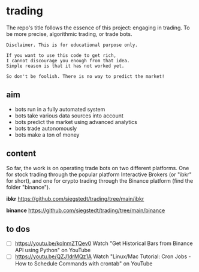 # trading

The repo's title follows the essence of this project: engaging in trading. To be more precise, algorithmic trading, or trade bots.

```
Disclaimer. This is for educational purpose only.

If you want to use this code to get rich, 
I cannot discourage you enough from that idea. 
Simple reason is that it has not worked yet.

So don't be foolish. There is no way to predict the market!
```

## aim

- bots run in a fully automated system
- bots take various data sources into account
- bots predict the market using advanced analytics
- bots trade autonomously
- bots make a ton of money

## content

So far, the work is on operating trade bots on two different platforms. One for stock trading through the popular platform Interactive Brokers (or "ibkr" for short), and one for crypto trading through the Binance platform (find the folder "binance").

**ibkr**
https://github.com/siegstedt/trading/tree/main/ibkr

**binance**
https://github.com/siegstedt/trading/tree/main/binance

## to dos

- [ ] https://youtu.be/kolnmZTQev0 Watch "Get Historical Bars from Binance API using Python" on YouTube
- [ ] https://youtu.be/QZJ1drMQz1A Watch "Linux/Mac Tutorial: Cron Jobs - How to Schedule Commands with crontab" on YouTube